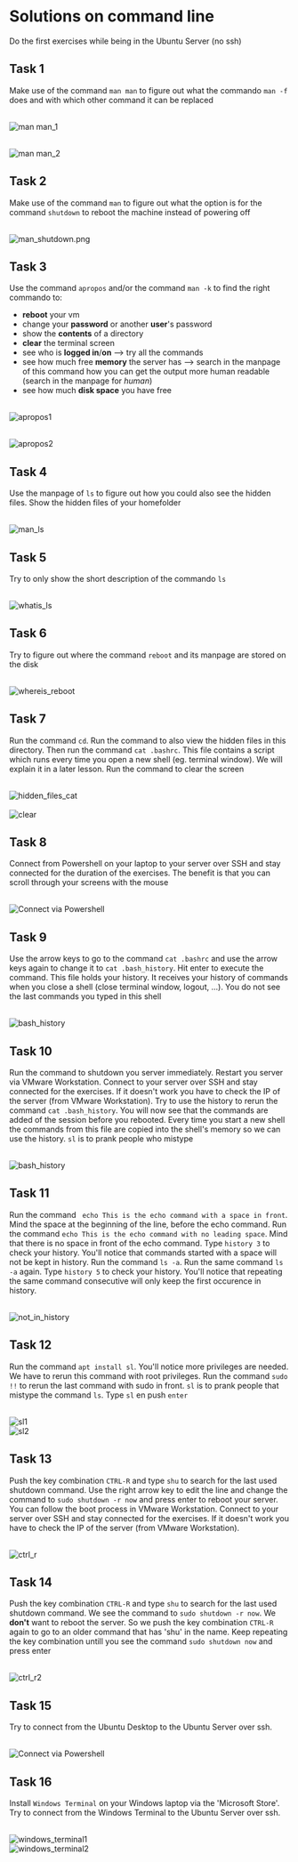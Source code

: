 # Solutions on command line

Do the first exercises while being in the Ubuntu Server (no ssh)

## Task 1
Make use of the command `man man` to figure out what the commando `man -f` does and with which other command it can be replaced  

<br/>![man man_1](images/man_man_1.png)  

<br/>![man man_2](images/man_man_2.png)

## Task 2
Make use of the command `man` to figure out what the option is for the command `shutdown` to reboot the machine instead of powering off  

<br/>![man_shutdown.png](images/man_shutdown.png)

## Task 3
Use the command `apropos` and/or the command `man -k` to find the right commando to:
- __reboot__ your vm
- change your __password__ or another __user__'s password
- show the __contents__ of a directory
- __clear__ the terminal screen
- see who is __logged in__/__on__ --> try all the commands
- see how much free __memory__ the server has  --> search in the manpage of this command how you can get the output more human readable (search in the manpage for _human_)
- see how much __disk space__ you have free   

<br/>![apropos1](images/apropos1.png)  

<br/>![apropos2](images/apropos2.png)
  

## Task 4
Use the manpage of `ls` to figure out how you could also see the hidden files. Show the hidden files of your homefolder

<br/>![man_ls](images/man_ls.png)

## Task 5 
Try to only show the short description of the commando `ls`  

<br/>![whatis_ls](images/whatis_ls.png)

## Task 6 
Try to figure out where the command `reboot` and its manpage are stored on the disk  

<br/>![whereis_reboot](images/whereis_reboot.png)

## Task 7 
Run the command `cd`. Run the command to also view the hidden files in this directory. Then run the command `cat .bashrc`. This file contains a script which runs every time you open a new shell (eg. terminal window). We will explain it in a later lesson. Run the command to clear the screen  

<br/>![hidden_files_cat](images/hidden_files_cat.png)  
<br/>![clear](images/clear.png)


## Task 8
Connect from Powershell on your laptop to your server over SSH and stay connected for the duration of the exercises. The benefit is that you can scroll through your screens with the mouse  

<br/>![Connect via Powershell](images/Connect_via_Powershell.png)  

## Task 9 
Use the arrow keys to go to the command `cat .bashrc` and use the arrow keys again to change it to `cat .bash_history`. Hit enter to execute the command. This file holds your history. It receives your history of commands when you close a shell (close terminal window, logout, ...). You do not see the last commands you typed in this shell

<br/>![bash_history](images/bash_history.png)


## Task 10
Run the command to shutdown you server immediately. Restart you server via VMware Workstation.
Connect to your server over SSH and stay connected for the exercises. If it doesn't work you have to check the IP of the server (from VMware Workstation).
Try to use the history to rerun the command `cat .bash_history`. You will now see that the commands are added of the session before you rebooted. Every time you start a new shell the commands from this file are copied into the shell's memory so we can use the history.
`sl` is to prank people who mistype 

<br/>![bash_history](images/bash_history.png)


## Task 11
Run the command ` echo This is the echo command with a space in front`. Mind the space at the beginning of the line, before the echo command.
Run the command `echo This is the echo command with no leading space`. Mind that there is no space in front of the echo command.
Type `history 3` to check your history.
You'll notice that commands started with a space will not be kept in history.
Run the command `ls -a`.
Run the same command `ls -a` again.
Type `history 5` to check your history.
You'll notice that repeating the same command consecutive will only keep the first occurence in history.  

<br/>![not_in_history](images/not_in_history.png)


## Task 12
Run the command `apt install sl`. You'll notice more privileges are needed. We have to rerun this command with root privileges. Run the command `sudo !!` to rerun the last command with sudo in front. `sl` is to prank people that mistype the command `ls`. Type `sl` en push `enter`

<br/>![sl1](images/sl1.png)
<br/>![sl2](images/sl2.png)


## Task 13
Push the key combination `CTRL-R` and type `shu` to search for the last used shutdown command. Use the right arrow key to edit the line and change the command to `sudo shutdown -r now` and press enter to reboot your server. You can follow the boot process in VMware Workstation. Connect to your server over SSH and stay connected for the exercises. If it doesn't work you have to check the IP of the server (from VMware Workstation).  

<br/>![ctrl_r](images/ctrl_r.png)


## Task 14
Push the key combination `CTRL-R` and type `shu` to search for the last used shutdown command. We see the command to `sudo shutdown -r now`. We __don't__ want to reboot the server.  So we push the key combination `CTRL-R` again to go to an older command that has 'shu' in the name. Keep repeating the key combination untill you see the command `sudo shutdown now` and press enter  

<br/>![ctrl_r2](images/ctrl_r2.png)


## Task 15
Try to connect from the Ubuntu Desktop to the Ubuntu Server over ssh.  

<br/>![Connect via Powershell](images/Connect_via_Powershell.png) 

## Task 16
Install `Windows Terminal` on your Windows laptop via the 'Microsoft Store'. Try to connect from the Windows Terminal to the Ubuntu Server over ssh. 

<br/>![windows_terminal1](images/windows_terminal1.png)
<br/>![windows_terminal2](images/windows_terminal2.png)
